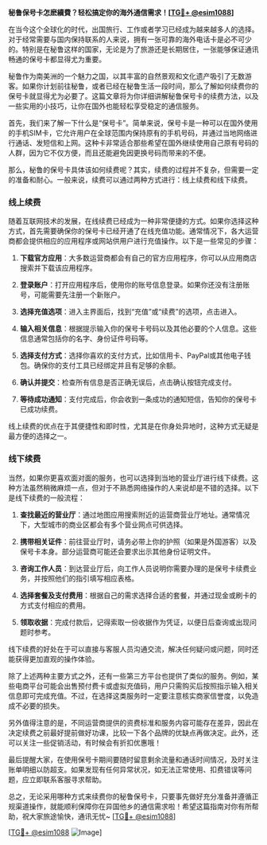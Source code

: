 **秘鲁保号卡怎麽續費？轻松搞定你的海外通信需求！[[TG💪+ @esim1088](https://t.me/s/esim1088)]**

在当今这个全球化的时代，出国旅行、工作或者学习已经成为越来越多人的选择。对于经常需要与国内保持联系的人来说，拥有一张可靠的海外电话卡是必不可少的。特别是在秘鲁这样的国家，无论是为了旅游还是长期居住，一张能够保证通讯畅通的保号卡都显得尤为重要。

秘鲁作为南美洲的一个魅力之国，以其丰富的自然景观和文化遗产吸引了无数游客。如果你计划前往秘鲁，或者已经在秘鲁生活一段时间，那么了解如何续费你的保号卡就显得尤为必要了。这篇文章将为你详细讲解秘鲁保号卡的续费方法，以及一些实用的小技巧，让你在国外也能轻松享受稳定的通信服务。

首先，我们来了解一下什么是“保号卡”。简单来说，保号卡是一种可以在国外使用的手机SIM卡，它允许用户在全球范围内保持原有的手机号码，并通过当地网络进行通话、发短信和上网。这种卡非常适合那些希望在国外继续使用自己原有号码的人群，因为它不仅方便，而且还能避免因更换号码而带来的不便。

那么，秘鲁的保号卡具体该如何续费呢？其实，续费的过程并不复杂，但需要一定的准备和耐心。一般来说，续费可以通过两种方式进行：线上续费和线下续费。

### 线上续费

随着互联网技术的发展，在线续费已经成为一种非常便捷的方式。如果你选择这种方式，首先需要确保你的保号卡已经开通了在线充值功能。通常情况下，各大运营商都会提供相应的应用程序或网站供用户进行充值操作。以下是一些常见的步骤：

1. **下载官方应用**：大多数运营商都会有自己的官方应用程序，你可以从应用商店搜索并下载该应用程序。
   
2. **登录账户**：打开应用程序后，使用你的账号信息登录。如果你还没有注册账号，可能需要先注册一个新账户。

3. **选择充值选项**：进入主界面后，找到“充值”或“续费”的选项，点击进入。

4. **输入相关信息**：根据提示输入你的保号卡号码以及其他必要的个人信息。这些信息通常包括你的名字、身份证件号码等。

5. **选择支付方式**：选择你喜欢的支付方式，比如信用卡、PayPal或其他电子钱包。确保你的支付工具已经绑定并且有足够的余额。

6. **确认并提交**：检查所有信息是否正确无误后，点击确认按钮完成支付。

7. **等待成功通知**：支付完成后，你会收到一条成功的通知短信，告知你的保号卡已成功续费。

线上续费的优点在于其便捷性和即时性，尤其是在你身处异地时，这种方式无疑是最方便的选择之一。

### 线下续费

当然，如果你更喜欢面对面的服务，也可以选择到当地的营业厅进行线下续费。这种方法虽然稍微麻烦一点，但对于不熟悉网络操作的人来说却是不错的选择。以下是线下续费的一般流程：

1. **查找最近的营业厅**：通过地图应用搜索附近的运营商营业厅地址。通常情况下，大型城市的商业区都会有多个营业网点可供选择。

2. **携带相关证件**：前往营业厅时，请务必带上你的护照（如果是外国游客）以及保号卡本身。部分运营商可能还会要求出示其他身份证明文件。

3. **咨询工作人员**：到达营业厅后，向工作人员说明你需要办理的是保号卡续费业务，并按照他们的指引填写相应表格。

4. **选择套餐及支付费用**：根据自己的需求选择合适的套餐，并通过现金或刷卡的方式支付相应的费用。

5. **领取收据**：完成付款后，记得索取一份收据作为凭证，以便日后查询或出现问题时参考。

线下续费的好处在于可以直接与客服人员沟通交流，解决任何疑问或问题，同时还能获得更加直观的操作体验。

除了上述两种主要方式之外，还有一些第三方平台也提供了类似的服务。例如，某些电商平台可能会出售预付费卡或虚拟充值码，用户只需购买后按照指示输入相关信息即可完成充值。不过，在选择这类服务时一定要注意核实商家信誉度，以免造成不必要的损失。

另外值得注意的是，不同运营商提供的资费标准和服务内容可能存在差异，因此在决定续费之前最好提前做好功课，比较一下各个品牌的优缺点再做决定。此外，还可以关注一些促销活动，有时候会有折扣优惠哦！

最后提醒大家，在使用保号卡期间要随时留意剩余流量和通话时间情况，及时关注账单明细以防超支。如果发现有任何异常状况，如无法正常使用、扣费错误等问题，应立即联系客服寻求帮助。

总之，无论采用哪种方式来续费你的秘鲁保号卡，只要事先做好充分准备并遵循正规渠道操作，就能顺利保障你在异国他乡的通信需求啦！希望这篇指南对你有所帮助，祝大家旅途愉快，通讯无忧~ [[TG💪+ @esim1088](https://t.me/s/esim1088)]

[[TG💪+ @esim1088](https://t.me/s/esim1088) ![Image](https://i.postimg.cc/4NQfJmqS/Snipaste-2025-05-13-00-14-12.png)]